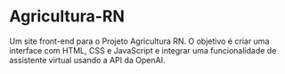 # Agricultura-RN
Um site front-end para o Projeto Agricultura RN. O objetivo é criar uma interface com HTML, CSS e JavaScript e integrar uma funcionalidade de assistente virtual usando a API da OpenAI.
